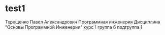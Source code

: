 # test1
Терещенко 
Павел
Александрович
Программная инженерия
Дисциплина "Основы Программной Инженерии"
курс 1 группа 6 подгруппа 1
